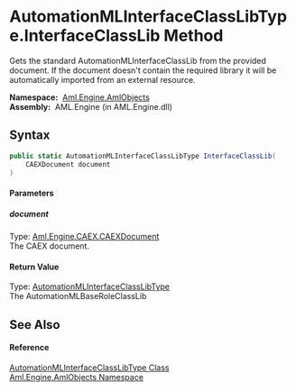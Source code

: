 AutomationMLInterfaceClassLibType.InterfaceClassLib Method
==========================================================
Gets the standard AutomationMLInterfaceClassLib from the provided document. If the document doesn't contain the required library it will be automatically imported from an external resource.

  **Namespace:**  [Aml.Engine.AmlObjects][1]  
  **Assembly:**  AML.Engine (in AML.Engine.dll)

Syntax
------

```csharp
public static AutomationMLInterfaceClassLibType InterfaceClassLib(
	CAEXDocument document
)
```

#### Parameters

##### *document*
Type: [Aml.Engine.CAEX.CAEXDocument][2]  
The CAEX document.

#### Return Value
Type: [AutomationMLInterfaceClassLibType][3]  
The AutomationMLBaseRoleClassLib

See Also
--------

#### Reference
[AutomationMLInterfaceClassLibType Class][3]  
[Aml.Engine.AmlObjects Namespace][1]  

[1]: ../README.md
[2]: ../../Aml.Engine.CAEX/CAEXDocument/README.md
[3]: README.md
[4]: https://www.automationml.org
[5]: ../../icons/logoShade.png